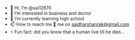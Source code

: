- 👋 Hi, I’m @sai12670
- 👀 I’m interested in business and doctor
- 🌱 I’m currently learning high school
- 📫 How to reach me 📧 me on saidharshanrak@gmail.com
- ⚡ Fun fact: did you know that a human live till he dies...

<!---
sai12670/sai12670 is a ✨ special ✨ repository because its `README.md` (this file) appears on your GitHub profile.
You can click the Preview link to take a look at your changes.
--->
